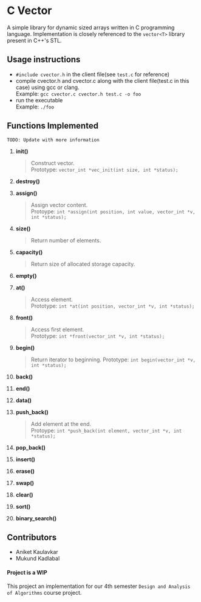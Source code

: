 # C Vector
A simple library for dynamic sized arrays written in C programming language. Implementation is closely referenced to the `vector<T>` library present in C++'s STL.

## Usage instructions
- `#include cvector.h` in the client file(see `test.c` for reference) 
- compile cvector.h and cvector.c along with the client file(test.c in this case) using gcc or clang.  
Example: ``` gcc cvector.c cvector.h test.c -o foo ```
- run the executable  
Example: `./foo`

## Functions Implemented 
    TODO: Update with more information

1. **init()**  
    > Construct vector.  
    Prototype:
    `vector_int *vec_init(int size, int *status);`

2. **destroy()**
3. **assign()**
    > Assign vector content.  
    Protoype: `int *assign(int position, int value, vector_int *v, int *status);`

4. **size()**
    > Return number of elements.

5. **capacity()**
    > Return size of allocated storage capacity.
    
6. **empty()**
7. **at()**  
    > Access element.  
    Prototype:
    `int *at(int position, vector_int *v, int *status);`

8. **front()**
    > Access first element.  
    Prototype: 
    `int *front(vector_int *v, int *status);`

9. **begin()**
    > Return iterator to beginning.
    Prototype:
    `int begin(vector_int *v, int *status);`

10. **back()**
11. **end()**
10. **data()**
11. **push_back()**  
    > Add element at the end.  
    Protoype:
    `int *push_back(int element, vector_int *v, int *status);`

14. **pop_back()**
15. **insert()**
16. **erase()**
17. **swap()**
18. **clear()**
19. **sort()**
20. **binary_search()**

## Contributors
- Aniket Kaulavkar 
- Mukund Kadlabal


#### Project is a WIP 
This project an implementation for our 4th semester `Design and Analysis of Algorithms` course project.
